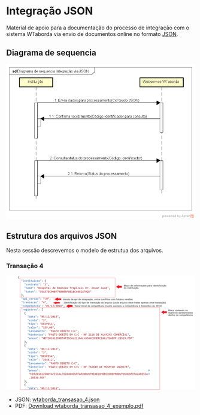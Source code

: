 # Integração JSON

Material de apoio para a documentação do processo de integração com o sistema WTaborda via envio de documentos online no formato [JSON](https://pt.wikipedia.org/wiki/JSON).

## Diagrama de sequencia

![Diagrama de sequencia](./conteudo/v0/uml/diagrama_sequencia.png)

## Estrutura dos arquivos JSON

Nesta sessão descrevemos o modelo de estrutua dos arquivos.

### Transação 4

![Manual modelo](./conteudo/v0/wtaborda_transasao_4_manual.png)  

* JSON: [wtaborda_transasao_4.json](./conteudo/v0/wtaborda_transasao_4.json)  
* PDF: [Download wtaborda_transasao_4_exemplo.pdf](./conteudo/v0/wtaborda_transasao_4_exemplo.pdf)  
